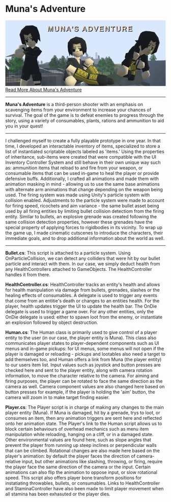 # Muna's Adventure
![screenshot](screenshot.png)
[Read More About Muna's Adventure](https://portfolium.com/entry/munas-adventure)


_______________________________________

**Muna's Adventure** is a third-person shooter with an emphasis on scavenging items from your environment to increase your chances of survival. The goal of the game is to defeat enemies to progress through the story, using a variety of consumables, plants, rations and ammunition to aid you in your quest!

_______________________________________

I challenged myself to create a fully playable prototype in one year. In that time, I developed an interactable inventory of items, specialized to store a list of instantiated scriptable objects labeled as 'items.' Using the properties of inheritance, sub-items were created that were compatible with the UI Inventory Controller System and still behave in their own unique way such as: ammunition items that reload to and fire from your weapon, or consumable items that can be used in-game to heal the player or provide defensive buffs. Additionally, I crafted all animations and made them with animation masking in mind - allowing us to use the same base animations with alternate arm animations that change depending on the weapon being used. The firing system was made using Unity's particle system with collision enabled. Adjustments to the particle system were made to account for firing speed, ricochets and aim variance - the same bullet asset being used by all firing entities by limiting bullet collision detectiom from the firing entity. Similar to bullets, an explosive grenade was created following the same collision detection properties, however these grenades have the special property of applying forces to rigidbodies in its vicinity. To wrap up the game up, I made cinematic cutscenes to introduce the characters, their immediate goals, and to drop additional information about the world as well.

_______________________________________

**Bullet.cs**: This script is attached to a particle system. Using OnParticleCollision, we can detect any colliders that were hit by our bullet particle and interact with them. In our case, we simply deduct health from any HealthControllers attached to GameObjects. The HealthController handles it from there.

**HealthController.cs**: HealthController tracks an entity's health and allows for health manipulation via damage from bullets, grenades, slashes or the healing effects of consumables. A delegate is used to trigger any events that come from an entitie's death or changes to an entities health. For the player, health updates trigger the UI to update the health bar. The OnDie delegate is used to trigger a game over. For any other entities, only the OnDie delegate is used: either to spawn loot from the enemy, or instantiate an explosion followed by object destruction.

**Human.cs**: The Human class is primarily used to give control of a player entity to the user (in our case, the player entity is Muna). This class also communicates player states to player-dependent components such as UI menus and in-game pickups: for UI menus, some menus will not open if the player is damaged or reloading - pickups and lootables also need a target to add themselves too, and Human offers a link from Muna (the player entity) to our users item list. Input values such as joystick and button presses are checked here and sent to the player entity, along with camera rotation information, to move the character relative to the camera. For aiming and firing purposes, the player can be rotated to face the same direction as the camera as well. Camera component values are also changed here based on button presses for example, if the player is holding the 'aim' button, the camera will zoom in to make target finding easier.

**Player.cs**: The Player script is in charge of making any changes to the main player entity (Muna). If Muna is damaged, hit by a grenade, trys to loot, or consumes an item, then any animation triggers are sent here and reflected onto her animation state. The Player's link to the Human script allows us to block certain behaviours of overhead mechanics such as menu item manipulation while reloading, hanging on a cliff, or in a damaged state. Other environmental values are found here, such as slope angles that prevent the player from running up steep inclines or perpendicular walls that can be climbed. Rotational changes are also made here based on the player's animation: by default the player faces the direction of camera-relative input, but other animations like slashing, throwing, or firing, require the player face the same direction of the camera or the input. Certain animations can also flip the animation to oppose input, or slow rotational speed. This script also offers player bone transform positions for instatiating throwables, bullets, or consumables. Links to HealthController and StaminaController have also been made to limit player movement when all stamina has been exhasuted or the player dies.
